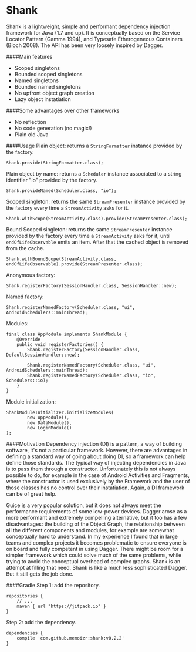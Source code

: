 # Shank
Shank is a lightweight, simple and performant dependency injection framework for Java (1.7 and up). It is conceptually based on the Service Locator Pattern (Gamma 1994), and Typesafe Etherogeneous Containers (Bloch 2008). The API has been very loosely inspired by Dagger.

####Main features
- Scoped singletons
- Bounded scoped singletons
- Named singletons
- Bounded named singletons
- No upfront object graph creation
- Lazy object instatiation

####Some advantages over other frameworks
- No reflection
- No code generation (no magic!)
- Plain old Java

####Usage
Plain object: 
returns a `StringFormatter` instance provided by the factory.
```      
Shank.provide(StringFormatter.class);
```

Plain object by name: 
returns a `Scheduler` instance associated to a string identifier "io" provided by the factory.
```      
Shank.provideNamed(Scheduler.class, "io");
```

Scoped singleton: 
returns the same `StreamPresenter` instance provided by the factory every time a `StreamActivity` asks for it.
```      
Shank.withScope(StreamActivity.class).provide(StreamPresenter.class);
```

Bound Scoped singleton: 
returns the same `StreamPresenter` instance provided by the factory every time a `StreamActivity` asks for it, until `endOfLifeObservable` emits an item. After that the cached object is removed from the cache.
```      
Shank.withBoundScope(StreamActivity.class, endOfLifeObservable).provide(StreamPresenter.class);
```

Anonymous factory:
```
Shank.registerFactory(SessionHandler.class, SessionHandler::new);
```

Named factory:
```
Shank.registerNamedFactory(Scheduler.class, "ui", AndroidSchedulers::mainThread);
```

Modules:
```
final class AppModule implements ShankModule {
    @Override
    public void registerFactories() {
        Shank.registerFactory(SessionHandler.class, DefaultSessionHandler::new);

        Shank.registerNamedFactory(Scheduler.class, "ui", AndroidSchedulers::mainThread);
        Shank.registerNamedFactory(Scheduler.class, "io", Schedulers::io);
    }
}
```

Module initialization:
```
ShankModuleInitializer.initializeModules(
        new AppModule(),
        new DataModule(),
        new LoginModule()
);
```



####Motivation
Dependency injection (DI) is a pattern, a way of building software, it's not a particular framework. However, there are advantages in defining a standard way of going about doing DI, so a framework can help define those standards. The typical way of injecting dependencies in Java is to pass them through a constructor. Unfortunately this is not always possible to do, for example in the case of Android Activities and Fragments, where the constructor is used exclusively by the Framework and the user of those classes has no control over their instatiation. Again, a DI framework can be of great help.

Guice is a very popular solution, but it does not always meet the performance requirements of some low-power devices. Dagger arose as a more performant and extremely compelling alternative, but it too has a few disadvantages: the building of the Object Graph, the relationship between all the different components and modules, for example are somewhat conceptually hard to understand. In my experience I found that in large teams and complex projects it becomes problematic to ensure everyone is on board and fully competent in using Dagger. There might be room for a simpler framework which could solve much of the same problems, while trying to avoid the conceptual overhead of complex graphs. Shank is an attempt at filling that need. Shank is like a much less sophisticated Dagger. But it still gets the job done.

####Gradle
Step 1: add the repository.
```
repositories {
    // ...
    maven { url "https://jitpack.io" }
}
```
Step 2: add the dependency.
```
dependencies {
    compile 'com.github.memoizr:shank:v0.2.2'
}
```
